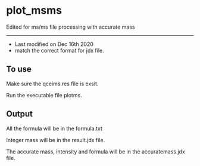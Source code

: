 # plot_msms
Edited for ms/ms file processing with accurate mass
*************************

- Last modified on Dec 16th 2020
- match the correct format for jdx file.

## To use 

Make sure the qceims.res file is exsit.  

Run the executable file plotms. 

## Output
All the formula will be in the formula.txt 

Integer mass will be in the result.jdx file.  

The accurate mass, intensity and formula will be in the accuratemass.jdx file. 
 
